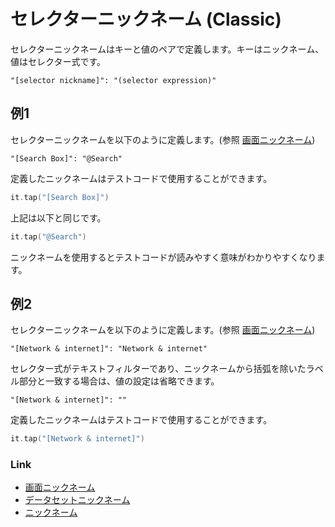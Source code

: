 # セレクターニックネーム (Classic)

セレクターニックネームはキーと値のペアで定義します。キーはニックネーム、値はセレクター式です。

```
"[selector nickname]": "(selector expression)"
```

## 例1

セレクターニックネームを以下のように定義します。(参照 [画面ニックネーム](screen_nickname_ja.md))

```
"[Search Box]": "@Search"
```

定義したニックネームはテストコードで使用することができます。

```kotlin
it.tap("[Search Box]")
```

上記は以下と同じです。

```kotlin
it.tap("@Search")
```

ニックネームを使用するとテストコードが読みやすく意味がわかりやすくなります。

## 例2

セレクターニックネームを以下のように定義します。(参照 [画面ニックネーム](screen_nickname_ja.md))

```
"[Network & internet]": "Network & internet"
```

セレクター式がテキストフィルターであり、ニックネームから括弧を除いたラベル部分と一致する場合は、値の設定は省略できます。

```
"[Network & internet]": ""
```

定義したニックネームはテストコードで使用することができます。

```kotlin
it.tap("[Network & internet]")
```

### Link

- [画面ニックネーム](screen_nickname_ja.md)
- [データセットニックネーム](dataset_nickname_ja.md)
- [ニックネーム](nickname_ja.md)
